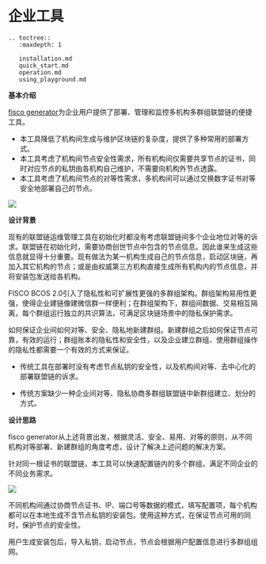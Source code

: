 # 企业工具

```eval_rst
.. toctree::
   :maxdepth: 1

   installation.md
   quick_start.md
   operation.md
   using_playground.md
```

**基本介绍**

[fisco generator](https://github.com/FISCO-BCOS/generator)为企业用户提供了部署、管理和监控多机构多群组联盟链的便捷工具。

- 本工具降低了机构间生成与维护区块链的复杂度，提供了多种常用的部署方式。
- 本工具考虑了机构间节点安全性需求，所有机构间仅需要共享节点的证书，同时对应节点的私钥由各机构自己维护，不需要向机构外节点透露。
- 本工具考虑了机构间节点的对等性需求，多机构间可以通过交换数字证书对等安全地部署自己的节点。

![](../../images/enterprise/toolshow.png)


**设计背景**

现有的联盟链运维管理工具在初始化时都没有考虑联盟链间多个企业地位对等的诉求。联盟链在初始化时，需要协商创世节点中包含的节点信息。因此谁来生成这些信息就显得十分重要。现有做法为某一机构生成自己的节点信息，启动区块链，再加入其它机构的节点；或是由权威第三方机构直接生成所有机构内的节点信息，并将安装包发送给各机构。

FISCO BCOS 2.0引入了隐私性和可扩展性更强的多群组架构。群组架构易用性更强，使得企业建链像建微信群一样便利；在群组架构下，群组间数据、交易相互隔离，每个群组运行独立的共识算法，可满足区块链场景中的隐私保护需求。

如何保证企业间如何对等、安全、隐私地新建群组。新建群组之后如何保证节点可靠，有效的运行；群组账本的隐私性和安全性，以及企业建立群组、使用群组操作的隐私性都需要一个有效的方式来保证。

- 传统工具在部署时没有考虑节点私钥的安全性，以及机构间对等、去中心化的部署联盟链的诉求。

- 传统方案缺少一种企业间对等、隐私协商多群组联盟链中新群组建立、划分的方式。

**设计思路**

fisco generator从上述背景出发，根据灵活、安全、易用、对等的原则，从不同机构对等部署、新建群组的角度考虑，设计了解决上述问题的解决方案。

针对同一根证书的联盟链，本工具可以快速配置链内的多个群组，满足不同企业的不同业务需求。

![](../../images/enterprise/feature.png)

不同机构间通过协商节点证书、IP、端口号等数据的模式，填写配置项，每个机构都可以在本地生成不含节点私钥的安装包。使用这种方式，在保证节点可用的同时，保护节点的安全性。

用户生成安装包后，导入私钥，启动节点，节点会根据用户配置信息进行多群组组网。